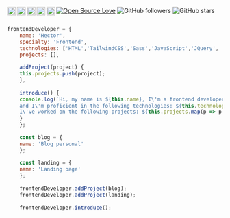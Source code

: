 [![Open Source Love](https://img.shields.io/badge/Open%20Source-%E2%9D%A4-red.svg)](https://es.wikipedia.org/wiki/C%C3%B3digo_abierto)
![GitHub followers](https://img.shields.io/github/followers/hectrhcc?label=Followers&style=social)
![GitHub stars](https://img.shields.io/github/stars/hectrhcc?label=Stars&style=social)
<a href="https://www.linkedin.com/in/hector-contreras-corvacho/" target="_blank">
  <img align="left" width="20px" src="https://simpleicons.vercel.app/linkedin/" />
</a>
<a href="https://www.frontendmentor.io/profile/hectrhcc" target="_blank">
  <img  align="left"  width="20px" src="https://simpleicons.vercel.app/frontendmentor/" />
</a>
<a href="https://www.hackerrank.com/profile/hectrhcc" target="_blank">
  <img  align="left"  width="20px" src="https://simpleicons.vercel.app/hackerrank/" />
</a>
<a href="https://www.freecodecamp.org/hectrhcc" target="_blank">
  <img  align="left"  width="20px" src="https://simpleicons.vercel.app/freecodecamp/" />
</a>
<a href="https://codepen.io/hectrhcc/" target="_blank">
  <img  align="left"  width="20px" src="https://simpleicons.vercel.app/codepen/" />
</a>


```js

frontendDeveloper = {
    name: 'Hector',
    specialty: 'Frontend',
    technologies: ['HTML','TailwindCSS','Sass','JavaScript','JQuery', 'React', 'NextJS', 'Redux'],
    projects: [],
    
    addProject(project) {
    this.projects.push(project);
    },
    
    introduce() {
    console.log(`Hi, my name is ${this.name}, I\'m a frontend developer,
    and I\'m proficient in the following technologies: ${this.technologies.join(', ')}. 
    I\'ve worked on the following projects: ${this.projects.map(p => p.name).join(', ')}`);
    }
    };
    
    const blog = {
    name: 'Blog personal'
    };
    
    const landing = {
    name: 'Landing page'
    };
    
    frontendDeveloper.addProject(blog);
    frontendDeveloper.addProject(landing);
    
    frontendDeveloper.introduce();

```
